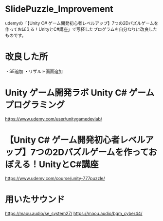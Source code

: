 # SlidePuzzle_Improvement
udemyの「【Unity C# ゲーム開発初心者レベルアップ】7つの2Dパズルゲームを作っておぼえる！UnityとC#講座」で写経したプログラムを自分なりに改良したものです。
# 改良した所
・SE追加
・リザルト画面追加

# Unity ゲーム開発ラボ Unity C# ゲームプログラミング
https://www.udemy.com/user/unitygamedevlab/
# 【Unity C# ゲーム開発初心者レベルアップ】7つの2Dパズルゲームを作っておぼえる！UnityとC#講座
https://www.udemy.com/course/unity-777puzzle/
# 用いたサウンド
https://maou.audio/se_system27/ https://maou.audio/bgm_cyber44/
